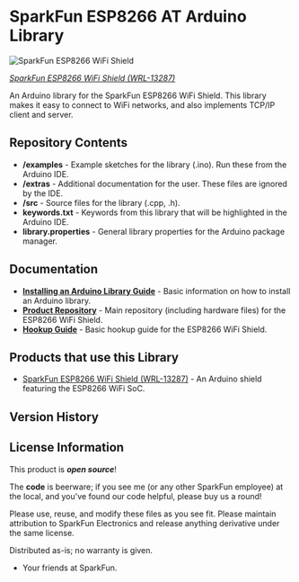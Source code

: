 SparkFun ESP8266 AT Arduino Library
========================================

![SparkFun ESP8266 WiFi Shield](https://www.sparkfun.com/products/13287)

[*SparkFun ESP8266 WiFi Shield (WRL-13287)*](https://www.sparkfun.com/products/13287)

An Arduino library for the SparkFun ESP8266 WiFi Shield. This library makes it easy to connect to WiFi networks, and also implements TCP/IP client and server.

Repository Contents
-------------------

* **/examples** - Example sketches for the library (.ino). Run these from the Arduino IDE. 
* **/extras** - Additional documentation for the user. These files are ignored by the IDE. 
* **/src** - Source files for the library (.cpp, .h).
* **keywords.txt** - Keywords from this library that will be highlighted in the Arduino IDE. 
* **library.properties** - General library properties for the Arduino package manager. 

Documentation
--------------

* **[Installing an Arduino Library Guide](https://learn.sparkfun.com/tutorials/installing-an-arduino-library)** - Basic information on how to install an Arduino library.
* **[Product Repository](https://github.com/sparkfun/ESP8266_WiFi_Shield)** - Main repository (including hardware files) for the ESP8266 WiFi Shield.
* **[Hookup Guide](https://learn.sparkfun.com/tutorials/esp8266-wifi-shield-hookup-guide)** - Basic hookup guide for the ESP8266 WiFi Shield.

Products that use this Library 
---------------------------------

* [SparkFun ESP8266 WiFi Shield (WRL-13287)](https://www.sparkfun.com/products/13287) - An Arduino shield featuring the ESP8266 WiFi SoC.

Version History
---------------

License Information
-------------------

This product is _**open source**_! 

The **code** is beerware; if you see me (or any other SparkFun employee) at the local, and you've found our code helpful, please buy us a round!

Please use, reuse, and modify these files as you see fit. Please maintain attribution to SparkFun Electronics and release anything derivative under the same license.

Distributed as-is; no warranty is given.

- Your friends at SparkFun.
